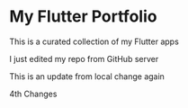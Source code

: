 # My Flutter Portfolio
This is a curated collection of my Flutter apps

I just edited my repo from GitHub server

This is an update from local
change again

4th Changes